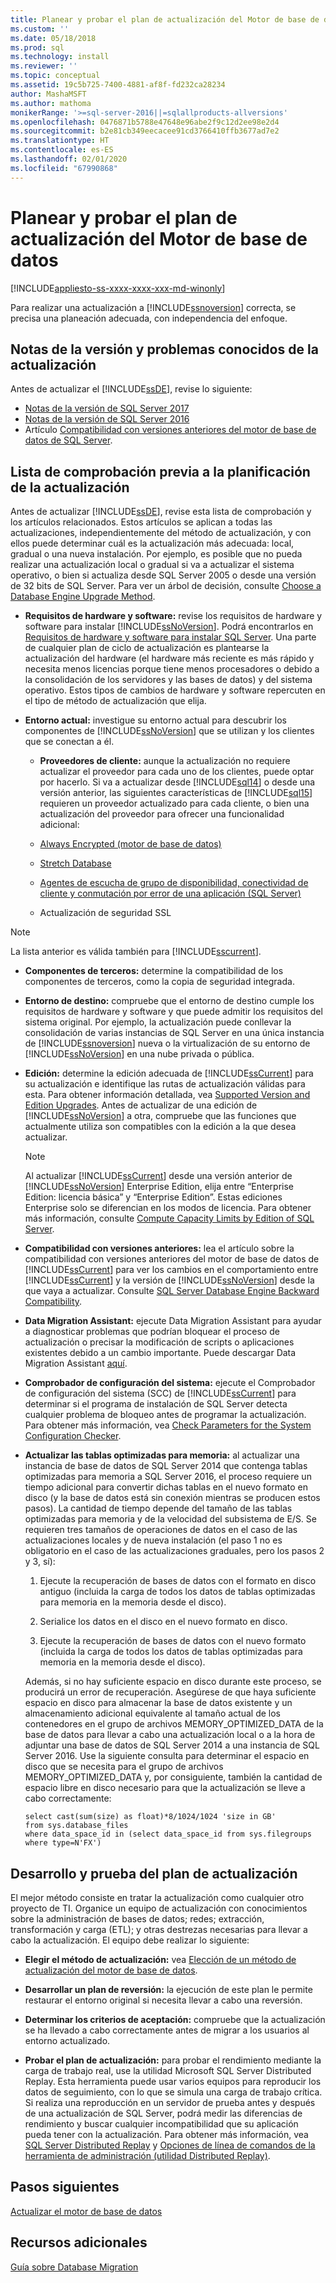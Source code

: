 ```yaml
---
title: Planear y probar el plan de actualización del Motor de base de datos | Microsoft Docs
ms.custom: ''
ms.date: 05/18/2018
ms.prod: sql
ms.technology: install
ms.reviewer: ''
ms.topic: conceptual
ms.assetid: 19c5b725-7400-4881-af8f-fd232ca28234
author: MashaMSFT
ms.author: mathoma
monikerRange: '>=sql-server-2016||=sqlallproducts-allversions'
ms.openlocfilehash: 0476871b5788e47648e96abe2f9c12d2ee98e2d4
ms.sourcegitcommit: b2e81cb349eecacee91cd3766410ffb3677ad7e2
ms.translationtype: HT
ms.contentlocale: es-ES
ms.lasthandoff: 02/01/2020
ms.locfileid: "67990868"
---
```

# <a name="plan-and-test-the-database-engine-upgrade-plan"></a>Planear y probar el plan de actualización del Motor de base de datos

[!INCLUDE[appliesto-ss-xxxx-xxxx-xxx-md-winonly](../../includes/appliesto-ss-xxxx-xxxx-xxx-md-winonly.md)]
  
 Para realizar una actualización a [!INCLUDE[ssnoversion](../../includes/ssnoversion-md.md)] correcta, se precisa una planeación adecuada, con independencia del enfoque.  
  
## <a name="release-notes-and-known-upgrade-issues"></a>Notas de la versión y problemas conocidos de la actualización  
 Antes de actualizar el [!INCLUDE[ssDE](../../includes/ssde-md.md)], revise lo siguiente:

- [Notas de la versión de SQL Server 2017](../../sql-server/sql-server-2017-release-notes.md) 
- [Notas de la versión de SQL Server 2016](../../sql-server/sql-server-2016-release-notes.md) 
- Artículo [Compatibilidad con versiones anteriores del motor de base de datos de SQL Server](../../database-engine/sql-server-database-engine-backward-compatibility.md).  
  
## <a name="pre-upgrade-planning-checklist"></a>Lista de comprobación previa a la planificación de la actualización  
 Antes de actualizar [!INCLUDE[ssDE](../../includes/ssde-md.md)], revise esta lista de comprobación y los artículos relacionados. Estos artículos se aplican a todas las actualizaciones, independientemente del método de actualización, y con ellos puede determinar cuál es la actualización más adecuada: local, gradual o una nueva instalación. Por ejemplo, es posible que no pueda realizar una actualización local o gradual si va a actualizar el sistema operativo, o bien si actualiza desde SQL Server 2005 o desde una versión de 32 bits de SQL Server. Para ver un árbol de decisión, consulte [Choose a Database Engine Upgrade Method](../../database-engine/install-windows/choose-a-database-engine-upgrade-method.md).  
  
-   **Requisitos de hardware y software:** revise los requisitos de hardware y software para instalar [!INCLUDE[ssNoVersion](../../includes/ssnoversion-md.md)]. Podrá encontrarlos en [Requisitos de hardware y software para instalar SQL Server](../../sql-server/install/hardware-and-software-requirements-for-installing-sql-server.md). Una parte de cualquier plan de ciclo de actualización es plantearse la actualización del hardware (el hardware más reciente es más rápido y necesita menos licencias porque tiene menos procesadores o debido a la consolidación de los servidores y las bases de datos) y del sistema operativo. Estos tipos de cambios de hardware y software repercuten en el tipo de método de actualización que elija.  
  
-   **Entorno actual:** investigue su entorno actual para descubrir los componentes de [!INCLUDE[ssNoVersion](../../includes/ssnoversion-md.md)] que se utilizan y los clientes que se conectan a él.  
  
    -   **Proveedores de cliente:** aunque la actualización no requiere actualizar el proveedor para cada uno de los clientes, puede optar por hacerlo. Si va a actualizar desde [!INCLUDE[sql14](../../includes/sssql14-md.md)] o desde una versión anterior, las siguientes características de [!INCLUDE[sql15](../../includes/sssql15-md.md)] requieren un proveedor actualizado para cada cliente, o bien una actualización del proveedor para ofrecer una funcionalidad adicional:  
  
       -   [Always Encrypted &#40;motor de base de datos&#41;](../../relational-databases/security/encryption/always-encrypted-database-engine.md)  
  
       -   [Stretch Database](../../sql-server/stretch-database/stretch-database.md)  
  
       -   [Agentes de escucha de grupo de disponibilidad, conectividad de cliente y conmutación por error de una aplicación &#40;SQL Server&#41;](../../database-engine/availability-groups/windows/listeners-client-connectivity-application-failover.md)  
  
       -   Actualización de seguridad SSL  

   >[!NOTE]
   >La lista anterior es válida también para [!INCLUDE[sscurrent](../../includes/sscurrent-md.md)].
  
-   **Componentes de terceros:** determine la compatibilidad de los componentes de terceros, como la copia de seguridad integrada.  
  
-   **Entorno de destino:** compruebe que el entorno de destino cumple los requisitos de hardware y software y que puede admitir los requisitos del sistema original. Por ejemplo, la actualización puede conllevar la consolidación de varias instancias de SQL Server en una única instancia de [!INCLUDE[ssnoversion](../../includes/ssnoversion-md.md)] nueva o la virtualización de su entorno de [!INCLUDE[ssNoVersion](../../includes/ssnoversion-md.md)] en una nube privada o pública.  
  
-   **Edición:** determine la edición adecuada de [!INCLUDE[ssCurrent](../../includes/ssnoversion-md.md)] para su actualización e identifique las rutas de actualización válidas para esta. Para obtener información detallada, vea [Supported Version and Edition Upgrades](../../database-engine/install-windows/supported-version-and-edition-upgrades.md). Antes de actualizar de una edición de [!INCLUDE[ssNoVersion](../../includes/ssnoversion-md.md)] a otra, compruebe que las funciones que actualmente utiliza son compatibles con la edición a la que desea actualizar.  
  
    > [!NOTE]  
    >  Al actualizar [!INCLUDE[ssCurrent](../../includes/ssnoversion-md.md)] desde una versión anterior de [!INCLUDE[ssNoVersion](../../includes/ssnoversion-md.md)] Enterprise Edition, elija entre “Enterprise Edition: licencia básica” y “Enterprise Edition”. Estas ediciones Enterprise solo se diferencian en los modos de licencia. Para obtener más información, consulte [Compute Capacity Limits by Edition of SQL Server](../../sql-server/compute-capacity-limits-by-edition-of-sql-server.md).  
  
-   **Compatibilidad con versiones anteriores:** lea el artículo sobre la compatibilidad con versiones anteriores del motor de base de datos de [!INCLUDE[ssCurrent](../../includes/ssnoversion-md.md)] para ver los cambios en el comportamiento entre [!INCLUDE[ssCurrent](../../includes/ssnoversion-md.md)] y la versión de [!INCLUDE[ssNoVersion](../../includes/ssnoversion-md.md)] desde la que vaya a actualizar. Consulte [SQL Server Database Engine Backward Compatibility](../../database-engine/sql-server-database-engine-backward-compatibility.md).  
  
-   **Data Migration Assistant:** ejecute Data Migration Assistant para ayudar a diagnosticar problemas que podrían bloquear el proceso de actualización o precisar la modificación de scripts o aplicaciones existentes debido a un cambio importante.
    Puede descargar Data Migration Assistant [aquí](https://aka.ms/get-dma).  
  
-   **Comprobador de configuración del sistema:** ejecute el Comprobador de configuración del sistema (SCC) de [!INCLUDE[ssCurrent](../../includes/ssnoversion-md.md)] para determinar si el programa de instalación de SQL Server detecta cualquier problema de bloqueo antes de programar la actualización. Para obtener más información, vea [Check Parameters for the System Configuration Checker](../../database-engine/install-windows/check-parameters-for-the-system-configuration-checker.md).  
  
-   **Actualizar las tablas optimizadas para memoria:** al actualizar una instancia de base de datos de SQL Server 2014 que contenga tablas optimizadas para memoria a SQL Server 2016, el proceso requiere un tiempo adicional para convertir dichas tablas en el nuevo formato en disco (y la base de datos está sin conexión mientras se producen estos pasos).   La cantidad de tiempo depende del tamaño de las tablas optimizadas para memoria y de la velocidad del subsistema de E/S. Se requieren tres tamaños de operaciones de datos en el caso de las actualizaciones locales y de nueva instalación (el paso 1 no es obligatorio en el caso de las actualizaciones graduales, pero los pasos 2 y 3, sí):  
  
    1.  Ejecute la recuperación de bases de datos con el formato en disco antiguo (incluida la carga de todos los datos de tablas optimizadas para memoria en la memoria desde el disco).  
  
    2.  Serialice los datos en el disco en el nuevo formato en disco.  
  
    3.  Ejecute la recuperación de bases de datos con el nuevo formato (incluida la carga de todos los datos de tablas optimizadas para memoria en la memoria desde el disco).  
  
     Además, si no hay suficiente espacio en disco durante este proceso, se producirá un error de recuperación. Asegúrese de que haya suficiente espacio en disco para almacenar la base de datos existente y un almacenamiento adicional equivalente al tamaño actual de los contenedores en el grupo de archivos MEMORY_OPTIMIZED_DATA de la base de datos para llevar a cabo una actualización local o a la hora de adjuntar una base de datos de SQL Server 2014 a una instancia de SQL Server 2016. Use la siguiente consulta para determinar el espacio en disco que se necesita para el grupo de archivos MEMORY_OPTIMIZED_DATA y, por consiguiente, también la cantidad de espacio libre en disco necesario para que la actualización se lleve a cabo correctamente:  
  
    ```  
    select cast(sum(size) as float)*8/1024/1024 'size in GB'   
    from sys.database_files  
    where data_space_id in (select data_space_id from sys.filegroups where type=N'FX')  
    ```  
  
## <a name="develop-and-test-the-upgrade-plan"></a>Desarrollo y prueba del plan de actualización  
 El mejor método consiste en tratar la actualización como cualquier otro proyecto de TI. Organice un equipo de actualización con conocimientos sobre la administración de bases de datos; redes; extracción, transformación y carga (ETL); y otras destrezas necesarias para llevar a cabo la actualización. El equipo debe realizar lo siguiente:  
  
-   **Elegir el método de actualización:** vea [Elección de un método de actualización del motor de base de datos](../../database-engine/install-windows/choose-a-database-engine-upgrade-method.md).  
  
-   **Desarrollar un plan de reversión:** la ejecución de este plan le permite restaurar el entorno original si necesita llevar a cabo una reversión.  
  
-   **Determinar los criterios de aceptación:** compruebe que la actualización se ha llevado a cabo correctamente antes de migrar a los usuarios al entorno actualizado.  
  
-   **Probar el plan de actualización:** para probar el rendimiento mediante la carga de trabajo real, use la utilidad Microsoft SQL Server Distributed Replay. Esta herramienta puede usar varios equipos para reproducir los datos de seguimiento, con lo que se simula una carga de trabajo crítica. Si realiza una reproducción en un servidor de prueba antes y después de una actualización de SQL Server, podrá medir las diferencias de rendimiento y buscar cualquier incompatibilidad que su aplicación pueda tener con la actualización. Para obtener más información, vea [SQL Server Distributed Replay](../../tools/distributed-replay/sql-server-distributed-replay.md) y [Opciones de línea de comandos de la herramienta de administración &#40;utilidad Distributed Replay&#41;](../../tools/distributed-replay/administration-tool-command-line-options-distributed-replay-utility.md).  
  
## <a name="next-steps"></a>Pasos siguientes  
[Actualizar el motor de base de datos](../../database-engine/install-windows/upgrade-database-engine.md) 
  
## <a name="additional-resources"></a>Recursos adicionales 
[Guía sobre Database Migration](https://aka.ms/datamigration)  
